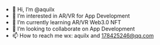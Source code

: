 - 👋 Hi, I’m @aquilx
- 👀 I’m interested in AR/VR for App Development
- 🌱 I’m currently learning AR/VR Web3.0 NFT
- 💞️ I’m looking to collaborate on App Development
- 📫 How to reach me wx: aquilx and 178425246@qq.com

<!---
aquilx/aquilx is a ✨ special ✨ repository because its `README.md` (this file) appears on your GitHub profile.
You can click the Preview link to take a look at your changes.
--->
